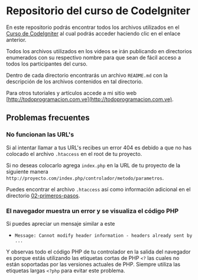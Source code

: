 # Repositorio del curso de CodeIgniter

En este repositorio podrás encontrar todos los archivos utilizados en el [Curso de CodeIgniter](http://todoprogramacion.com.ve/cursos/codeigniter) al cual podrás acceder haciendo clic en el enlace anterior.

Todos los archivos utilizados en los videos se irán publicando en directorios enumerados con su respectivo nombre para que sean de fácil acceso a todos los participantes del curso.

Dentro de cada directorio encontrarás un archivo `README.md` con la descripción de los archivos contenidos en tal directorio.

Para otros tutoriales y artículos accede a mi sitio web [http://todoprogramacion.com.ve](http://todoprogramacion.com.ve).

## Problemas frecuentes

### No funcionan las URL's

Si al intentar llamar a tus URL's recibes un error 404 es debido a que no has colocado el archivo `.htaccess` en el root de tu proyecto.

Si no deseas colocarlo agrega `index.php` en la URL de tu proyecto de la siguiente manera `http://proyecto.com/index.php/controlador/metodo/parametros`.

Puedes encontrar el archivo `.htaccess` así como información adicional en el directorio [02-primeros-pasos](https://github.com/eborio/curso-de-codeigniter/tree/master/02-primeros-pasos).

### El navegador muestra un error y se visualiza el código PHP

Si puedes apreciar un mensaje similar a este

- `Message: Cannot modify header information - headers already sent by ...`

Y observas todo el código PHP de tu controlador en la salida del navegador es porque estás utilizando las etiquetas cortas de PHP `<?` las cuales no están soportadas por las versiones actuales de PHP. Siempre utiliza las etiquetas largas `<?php` para evitar este problema.
